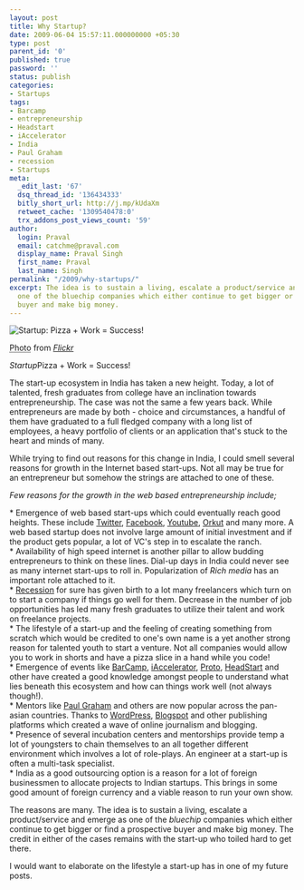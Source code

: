 ```yaml
---
layout: post
title: Why Startup?
date: 2009-06-04 15:57:11.000000000 +05:30
type: post
parent_id: '0'
published: true
password: ''
status: publish
categories:
- Startups
tags:
- Barcamp
- entrepreneurship
- Headstart
- iAccelerator
- India
- Paul Graham
- recession
- Startups
meta:
  _edit_last: '67'
  dsq_thread_id: '136434333'
  bitly_short_url: http://j.mp/kUdaXm
  retweet_cache: '1309540478:0'
  trx_addons_post_views_count: '59'
author:
  login: Praval
  email: catchme@praval.com
  display_name: Praval Singh
  first_name: Praval
  last_name: Singh
permalink: "/2009/why-startups/"
excerpt: The idea is to sustain a living, escalate a product/service and emerge as
  one of the bluechip companies which either continue to get bigger or find a prospective
  buyer and make big money.
---
```

<div class="figure"><img src="{{ site.baseurl }}/assets/2009/06/startup-meeting.jpg" alt="Startup: Pizza + Work = Success!" />
<p class="credit"><abbr class="type" title="Photograph">Photo</abbr> from <cite><a href="http://www.flickr.com/">Flickr</a></cite></p>
<p class="caption"><em class="title">Startup</em>Pizza + Work = Success!</p>
</div>
<p><!--more--></p>
<p>The start-up ecosystem in India has taken a new height. Today, a lot of talented, fresh graduates from college have an inclination towards entrepreneurship. The case was not the same a few years back. While entrepreneurs are made by both - choice and circumstances, a handful of them have graduated to a full fledged company with a long list of employees, a heavy portfolio of clients or an application that's stuck to the heart and minds of many.</p>
<p>While trying to find out reasons for this change in India, I could smell several reasons for growth in the Internet based start-ups. Not all may be true for an entrepreneur but somehow the strings are attached to one of these.</p>
<p><em>Few reasons for the growth in the web based entrepreneurship include;</em> </p>
<p>* Emergence of web based start-ups which could eventually reach good heights. These include <a href="http://twitter.com">Twitter</a>, <a href="http://facebook.com">Facebook</a>, <a href="http://youtube.com">Youtube</a>, <a href="http://orkut.com">Orkut</a> and many more. A web based startup does not involve large amount of initial investment and if the product gets popular, a lot of VC's step in to escalate the ranch.<br />
* Availability of high speed internet is another pillar to allow budding entrepreneurs to think on these lines. Dial-up days in India could never see as many internet start-ups to roll in. Popularization of <em>Rich media</em> has an important role attached to it.<br />
* <a href="http://brajeshwar.wpengine.com/2009/recession-and-foss/">Recession</a> for sure has given birth to a lot many freelancers which turn on to start a company if things go well for them. Decrease in the number of job opportunities has led many fresh graduates to utilize their talent and work on freelance projects.<br />
* The lifestyle of a start-up and the feeling of creating something from scratch which would be credited to one's own name is a yet another strong reason for talented youth to start a venture. Not all companies would allow you to work in shorts and have a pizza slice in a hand while you code!<br />
* Emergence of events like <a href="http://www.barcamp.org">BarCamp</a>, <a href="http://iaccelerator.org/">iAccelerator</a>, <a href="http://www.proto.in">Proto</a>, <a href="http://headstart.in/">HeadStart</a> and other have created a good knowledge amongst people to understand what lies beneath this ecosystem and how can things work well (not always though!).<br />
* Mentors like <a href="http://ycombinator.com/">Paul Graham</a> and others are now popular across the pan-asian countries. Thanks to <a href="http://www.wordpress.com">WordPress</a>, <a href="http://blogger.com">Blogspot</a> and other publishing platforms which created a wave of online journalism and blogging.<br />
* Presence of several incubation centers and mentorships provide temp a lot of youngsters to chain themselves to an all together different environment which involves a lot of role-plays. An engineer at a start-up is often a multi-task specialist.<br />
* India as a good outsourcing option is a reason for a lot of foreign businessmen to allocate projects to Indian startups. This brings in some good amount of foreign currency and a viable reason to run your own show.</p>
<p>The reasons are many. The idea is to sustain a living, escalate a product/service and emerge as one of the <em>bluechip</em> companies which either continue to get bigger or find a prospective buyer and make big money. The credit in either of the cases remains with the start-up who toiled hard to get there. </p>
<p>I would want to elaborate on the lifestyle a start-up has in one of my future posts.</p>
